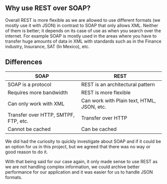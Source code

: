 ## Why use REST over SOAP?

Overall REST is more flexible as we are allowed to use different formats (we mostly use it with JSON) in contrast to SOAP that only allows XML. Neither of them is better; it depends on its case of use as when you search over the internet. For example SOAP is mostly used in the areas where you have to transfer huge amounts of data in XML with standards such as in the Finance industry, Insurance, SAT (In Mexico), etc.

## Differences

| SOAP                                 | REST                                       |
| ------------------------------------ | ------------------------------------------ |
| SOAP is a protocol                   | REST is an architectural pattern           |
| Requires more bandwidth              | REST is more flexible                      |
| Can only work with XML               | Can work with Plain text, HTML, JSON, etc. |
| Transfer over HTTP, SMTPF, FTP, etc. | Transfer over HTTP                         |
| Cannot be cached                     | Can be cached                              |

We did had the curiosity to quickly investigate about SOAP and if it could be an option for us in this project, but we agreed that there was no way or good reason to do it.

With that being said for our case again, it only made sense to use REST as we are not handling complex information, we could archive better performance for our application and it was easier for us to handle JSON formats.
